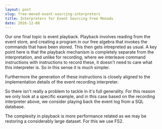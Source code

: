 ```yaml
---
layout: post
slug: free-monad-event-sourcing-interpreters
title: Interpreters for Event Sourcing Free Monads
date: 2016-12-08
---
```


Our one final topic is event playback. Playback involves reading from the event store, and creating a program in our free algebra that invokes the commands that have been stored. This then gets intrepreted as usual. A key point here is that the playback mechanism is completely separate from the interpretation, and unlike for recording, where we interleave command instructions with instructions to record these, it doesn't
need to care what this interpreter is. So in this sense it is much simpler.

Furthermore the generation of these instructions is closely aligned to the implementation details of the event recording interpreter.

So there isn't really a problem to tackle in it's full generality. For this reason we only look at a specific example, and in this case based on the recording interpreter above, we consider playing back the event log from a SQL database.

The complexity in playback is more performance related as we may be restoring a considerably large dataset. For this we use FS2.














 


